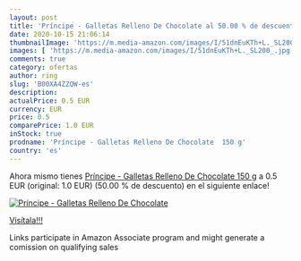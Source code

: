 ```yaml
---
layout: post
title: 'Príncipe - Galletas Relleno De Chocolate al 50.00 % de descuento'
date: 2020-10-15 21:06:14
thumbnailImage: 'https://m.media-amazon.com/images/I/51dnEuKTh+L._SL200_.jpg'
images: [ 'https://m.media-amazon.com/images/I/51dnEuKTh+L._SL200_.jpg' ]
comments: true
category: ofertas
author: ring
slug: 'B00XA4ZZQW-es'
description:
actualPrice: 0.5 EUR
currency: EUR
price: 0.5
comparePrice: 1.0 EUR
inStock: true
prodname: 'Príncipe - Galletas Relleno De Chocolate  150 g'
country: 'es'
---
```


Ahora mismo tienes [Príncipe - Galletas Relleno De Chocolate  150 g](https://www.amazon.es/dp/B00XA4ZZQW/?tag=tolees-21) a 0.5 EUR (original: 1.0 EUR) (50.00 %  de descuento) en el siguiente enlace!

[![Príncipe - Galletas Relleno De Chocolate](https://m.media-amazon.com/images/I/51dnEuKTh+L._SL200_.jpg)](https://www.amazon.es/dp/B00XA4ZZQW/?tag=tolees-21)

[Visítala!!!](https://www.amazon.es/dp/B00XA4ZZQW/?tag=tolees-21)

Links participate in Amazon Associate program and might generate a comission on qualifying sales
